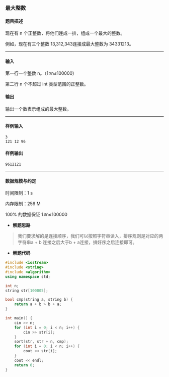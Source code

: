 ### 最大整数

#### 题目描述

 现在有 n 个正整数，将他们连成一排，组成一个最大的整数。

 例如，现在有三个整数 13,312,343连接成最大整数为 34331213。

------

#### 输入

 第一行一个整数 n。（1≤n≤100000）

 第二行 n 个不超过 int 类型范围的正整数。

#### 输出

 输出一个数表示组成的最大整数。

------

#### 样例输入

```
3
121 12 96
```

#### 样例输出

```
9612121
```

------

#### 数据规模与约定

 时间限制：1 s

 内存限制：256 M

 100% 的数据保证 1≤n≤100000

- **解题思路**

> 我们要求解的是连接顺序，我们可以按照字符串读入，排序规则是对应的两字符串a +  b 连接之后大于b + a连接，排好序之后连接即可。

- **解题代码**

```c++
#include <iostream>
#include <string>
#include <algorithm>
using namespace std;

int n;
string str[100005];

bool cmp(string a, string b) {
	return a + b > b + a; 
}

int main() {
	cin >> n;
	for (int i = 0; i < n; i++) {
		cin >> str[i];
	}
	sort(str, str + n, cmp);
	for (int i = 0; i < n; i++) {
		cout << str[i];
	}
	cout << endl;
	return 0;
} 
```



